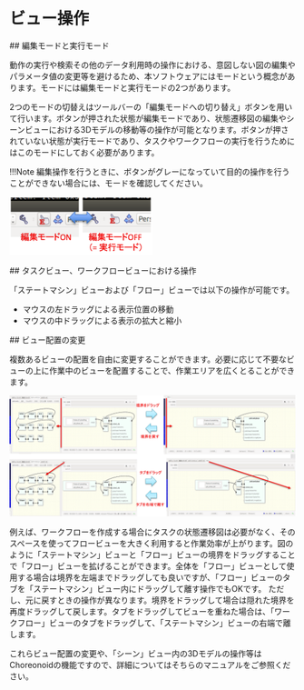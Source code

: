 # ビュー操作

##<i class="fa fa-arrow-circle-right" aria-hidden="true"></i> 編集モードと実行モード

動作の実行や検索その他のデータ利用時の操作における、意図しない図の編集やパラメータ値の変更等を避けるため、本ソフトウェアにはモードという概念があります。モードには編集モードと実行モードの2つがあります。

2つのモードの切替えはツールバーの「編集モードへの切り替え」ボタンを用いて行います。ボタンが押された状態が編集モードであり、状態遷移図の編集やシーンビューにおける3Dモデルの移動等の操作が可能となります。ボタンが押されていない状態が実行モードであり、タスクやワークフローの実行を行うためにはこのモードにしておく必要があります。

!!!Note
    編集操作を行うときに、ボタンがグレーになっていて目的の操作を行うことができない場合には、モードを確認してください。

<img src="../img/edit_mode_button.png" width=50%>


##<i class="fa fa-arrow-circle-right" aria-hidden="true"></i> タスクビュー、ワークフロービューにおける操作

「ステートマシン」ビューおよび「フロー」ビューでは以下の操作が可能です。

* マウスの左ドラッグによる表示位置の移動
* マウスの中ドラッグによる表示の拡大と縮小


##<i class="fa fa-arrow-circle-right" aria-hidden="true"></i> ビュー配置の変更

複数あるビューの配置を自由に変更することができます。必要に応じて不要なビューの上に作業中のビューを配置することで、作業エリアを広くとることができます。

![ビュー配置の変更](img/change_view_layout.png " ビュー配置の変更")

例えば、ワークフローを作成する場合にタスクの状態遷移図は必要がなく、そのスペースを使ってフロービューを大きく利用すると作業効率が上がります。図のように「ステートマシン」ビューと「フロー」ビューの境界をドラッグすることで「フロー」ビューを拡げることができます。全体を「フロー」ビューとして使用する場合は境界を左端までドラッグしても良いですが、「フロー」ビューのタブを「ステートマシン」ビュー内にドラッグして離す操作でもOKです。
ただし、元に戻すときの操作が異なります。境界をドラッグして場合は隠れた境界を再度ドラッグして戻します。タブをドラッグしてビューを重ねた場合は、「ワークフロー」ビューのタブをドラッグして、「ステートマシン」ビューの右端で離します。

これらビュー配置の変更や、「シーン」ビュー内の3Dモデルの操作等はChoreonoidの機能ですので、詳細についてはそちらのマニュアルをご参照ください。
 

